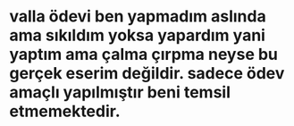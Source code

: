 # valla ödevi ben yapmadım aslında ama sıkıldım yoksa yapardım yani yaptım ama çalma çırpma neyse bu gerçek eserim değildir. sadece ödev amaçlı yapılmıştır beni temsil etmemektedir.
